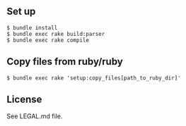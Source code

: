 ## Set up

```shell
$ bundle install
$ bundle exec rake build:parser
$ bundle exec rake compile
```

## Copy files from ruby/ruby

```shell
$ bundle exec rake 'setup:copy_files[path_to_ruby_dir]'
```

## License

See LEGAL.md file.
